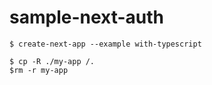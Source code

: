 # sample-next-auth
```
$ create-next-app --example with-typescript
```
```
$ cp -R ./my-app /.
$rm -r my-app
```
